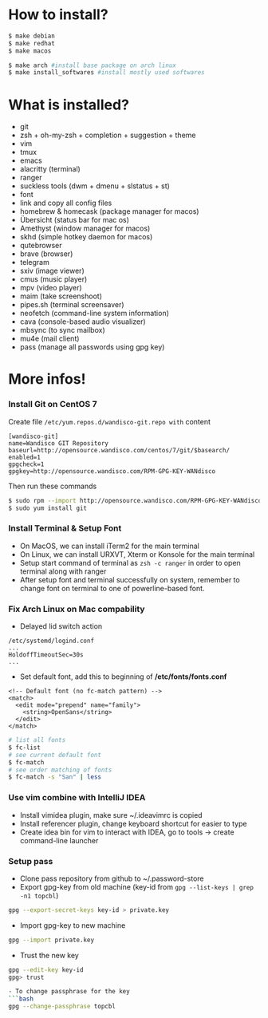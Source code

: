 # How to install?
```bash
$ make debian
$ make redhat
$ make macos

$ make arch #install base package on arch linux
$ make install_softwares #install mostly used softwares
```
# What is installed?
- git
- zsh + oh-my-zsh + completion + suggestion + theme
- vim
- tmux
- emacs
- alacritty (terminal)
- ranger
- suckless tools (dwm + dmenu + slstatus + st)
- font
- link and copy all config files
- homebrew & homecask (package manager for macos)
- Übersicht (status bar for mac os)
- Amethyst (window manager for macos)
- skhd (simple hotkey daemon for macos)
- qutebrowser
- brave (browser)
- telegram
- sxiv (image viewer)
- cmus (music player)
- mpv (video player)
- maim (take screenshoot)
- pipes.sh (terminal screensaver)
- neofetch (command-line system information)
- cava (console-based audio visualizer)
- mbsync (to sync mailbox)
- mu4e (mail client)
- pass (manage all passwords using gpg key)

# More infos!
### Install Git on CentOS 7
Create file `/etc/yum.repos.d/wandisco-git.repo with` content
```
[wandisco-git]
name=Wandisco GIT Repository
baseurl=http://opensource.wandisco.com/centos/7/git/$basearch/
enabled=1
gpgcheck=1
gpgkey=http://opensource.wandisco.com/RPM-GPG-KEY-WANdisco
```
Then run these commands
``` bash
$ sudo rpm --import http://opensource.wandisco.com/RPM-GPG-KEY-WANdisco
$ sudo yum install git
```
### Install Terminal & Setup Font
- On MacOS, we can install iTerm2 for the main terminal
- On Linux, we can install URXVT, Xterm or Konsole for the main terminal
- Setup start command of terminal as `zsh -c ranger` in order to open terminal along with ranger 
- After setup font and terminal successfully on system, remember to change font on terminal to one of powerline-based font.

### Fix Arch Linux on Mac compability
- Delayed lid switch action
```
/etc/systemd/logind.conf
...
HoldoffTimeoutSec=30s
...
```
- Set default font, add this to beginning of **/etc/fonts/fonts.conf**
```
<!-- Default font (no fc-match pattern) -->
<match>
  <edit mode="prepend" name="family">
    <string>OpenSans</string>
  </edit>
</match>
```
```bash
# list all fonts
$ fc-list
# see current default font
$ fc-match
# see order matching of fonts
$ fc-match -s "San" | less
```

### Use vim combine with IntelliJ IDEA
- Install vimidea plugin, make sure ~/.ideavimrc is copied
- Install referencer plugin, change keyboard shortcut for easier to type
- Create idea bin for vim to interact with IDEA, go to tools -> create command-line launcher

### Setup pass
- Clone pass repository from github to ~/.password-store
- Export gpg-key from old machine (key-id from `gpg --list-keys | grep -n1 topcbl`)
```bash
gpg --export-secret-keys key-id > private.key
```
- Import gpg-key to new machine
```bash
gpg --import private.key
```
- Trust the new key
```bash
gpg --edit-key key-id
gpg> trust

- To change passphrase for the key
```bash
gpg --change-passphrase topcbl
```
